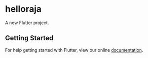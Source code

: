 # helloraja

A new Flutter project.

## Getting Started

For help getting started with Flutter, view our online
[documentation](https://flutter.io/).

